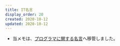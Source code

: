 ```yaml
---
title: IT名言
display_order: 20
created: 2020-10-12
updated: 2020-10-12
---
```

- 当メモは、[プログラマに関する名言](https://thinktwice.tech/it/quote/quotes_about_programmers/)へ移管しました。
